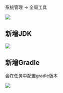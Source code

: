 系统管理 -> 全局工具

![](https://upload-images.jianshu.io/upload_images/7004853-9f8bcb64069a40f4.png?imageMogr2/auto-orient/strip%7CimageView2/2/w/1240)


## 新增JDK

![](https://upload-images.jianshu.io/upload_images/7004853-0abd652b2976bc18.png?imageMogr2/auto-orient/strip%7CimageView2/2/w/1240)


## 新增Gradle
会在任务中配置gradle版本

![](https://upload-images.jianshu.io/upload_images/7004853-4ea89205ff73f876.png?imageMogr2/auto-orient/strip%7CimageView2/2/w/1240)

